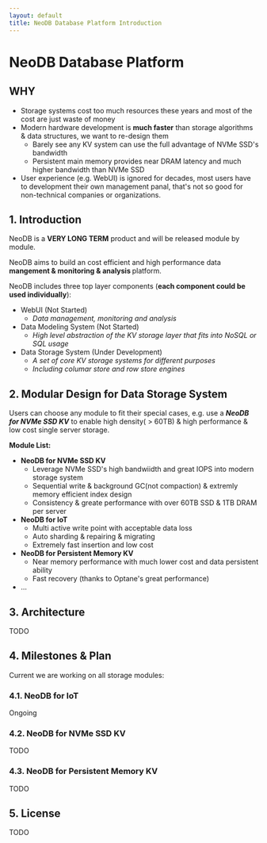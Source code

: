 ```yaml
---
layout: default
title: NeoDB Database Platform Introduction
---
```


# NeoDB Database Platform

## WHY
- Storage systems cost too much resources these years and most of the cost are just waste of money
- Modern hardware development is <b>much faster</b> than storage algorithms & data structures, we want to re-design them
  - Barely see any KV system can use the full advantage of NVMe SSD's bandwidth
  - Persistent main memory provides near DRAM latency and much higher bandwidth than NVMe SSD
- User experience (e.g. WebUI) is ignored for decades, most users have to development their own management panal, that's not so good for non-technical companies or organizations.


## 1. Introduction

NeoDB is a <b>VERY LONG TERM</b> product and will be released module by module.

NeoDB aims to build an cost efficient and high performance data <b>mangement & monitoring & analysis </b> platform.

NeoDB includes three top layer components (<b>each component could be used individually</b>):

- WebUI (Not Started)
  - <i>Data management, monitoring and analysis</i>
- Data Modeling System (Not Started)
  - <i>High level abstraction of the KV storage layer that fits into NoSQL or SQL usage</i>
- Data Storage System (Under Development)
  - <i>A set of core KV storage systems for different purposes</i>
  - <i>Including columar store and row store engines</i>

## 2. Modular Design for Data Storage System
Users can choose any module to fit their special cases, e.g. use a <i><b>NeoDB for NVMe SSD KV</b></i> to enable high density( > 60TB) & high performance & low cost single server storage.

<b>Module List:</b>
- <b>NeoDB for NVMe SSD KV</b>
  - Leverage NVMe SSD's high bandwiidth and great IOPS into modern storage system
  - Sequential write & background GC(not compaction) & extremly memory efficient index design
  - Consistency & greate performance with over 60TB SSD & 1TB DRAM per server
- <b>NeoDB for IoT</b>
  - Multi active write point with acceptable data loss
  - Auto sharding & repairing & migrating
  - Extremely fast insertion and low cost
- <b>NeoDB for Persistent Memory KV</b>
  - Near memory performance with much lower cost and data persistent ability
  - Fast recovery (thanks to Optane's great performance)
- ...

## 3. Architecture
TODO

## 4. Milestones & Plan

Current we are working on all storage modules:

### 4.1. NeoDB for IoT
Ongoing

<!-- - [ ] ...
- [ ] ...
- [ ] Basic WebUI integration
- [ ] Command line tool for quick test drive
- [ ] Refactor meta server by using raft protocal
- [ ] First workable version release
- [ ] Auto sharding & migirating
- [ ] Meta server first version without raft implementation
- [x] Columar storage engine for time series data first version -->

### 4.2. NeoDB for NVMe SSD KV
TODO

### 4.3. NeoDB for Persistent Memory KV
TODO

## 5. License
TODO